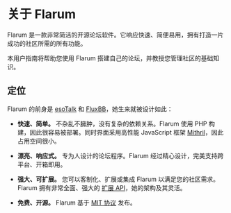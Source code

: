# 关于 Flarum

Flarum 是一款非常简洁的开源论坛软件。它响应快速、简便易用，拥有打造一片成功的社区所需的所有功能。

本用户指南将帮助您使用 Flarum 搭建自己的论坛，并教授您管理社区的基础知识。

## 定位

Flarum 的前身是 [esoTalk](https://github.com/esotalk/esoTalk) 和 [FluxBB](https://fluxbb.org)，她生来就被设计如此：

- **快速、简单。** 不杂乱不臃肿，没有复杂的依赖关系。Flarum 使用 PHP 构建，因此很容易被部署。同时界面采用高性能 JavaScript 框架 [Mithril](https://mithril.js.org)，因此占用空间很小。

- **漂亮、响应式。** 专为人设计的论坛程序。Flarum 经过精心设计，完美支持跨平台、开箱即用。

- **强大、可扩展。** 您可以客制化、扩展或集成 Flarum 以满足您的社区需求。Flarum 拥有非常全面、强大的 [扩展 API](https://docs.flarum.org/extend/)，她的架构及其灵活。

- **免费、开源。** Flarum 基于 [MIT 协议](https://github.com/flarum/flarum/blob/master/LICENSE) 发布。
